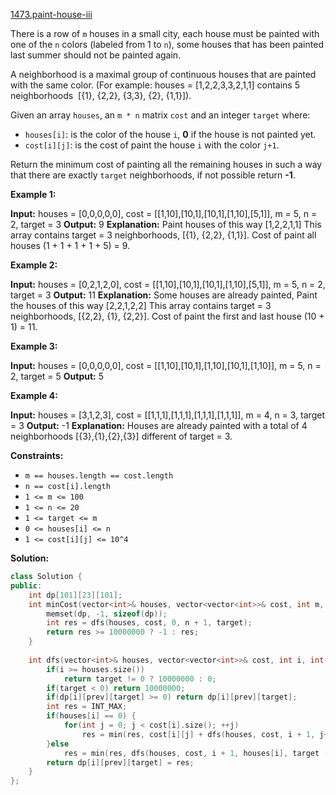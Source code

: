[1473.paint-house-iii](https://leetcode.com/problems/paint-house-iii/)  

There is a row of `m` houses in a small city, each house must be painted with one of the `n` colors (labeled from 1 to `n`), some houses that has been painted last summer should not be painted again.

A neighborhood is a maximal group of continuous houses that are painted with the same color. (For example: houses = \[1,2,2,3,3,2,1,1\] contains 5 neighborhoods  \[{1}, {2,2}, {3,3}, {2}, {1,1}\]).

Given an array `houses`, an `m * n` matrix `cost` and an integer `target` where:

*   `houses[i]`: is the color of the house `i`, **0** if the house is not painted yet.
*   `cost[i][j]`: is the cost of paint the house `i` with the color `j+1`.

Return the minimum cost of painting all the remaining houses in such a way that there are exactly `target` neighborhoods, if not possible return **\-1**.

**Example 1:**

**Input:** houses = \[0,0,0,0,0\], cost = \[\[1,10\],\[10,1\],\[10,1\],\[1,10\],\[5,1\]\], m = 5, n = 2, target = 3
**Output:** 9
**Explanation:** Paint houses of this way \[1,2,2,1,1\]
This array contains target = 3 neighborhoods, \[{1}, {2,2}, {1,1}\].
Cost of paint all houses (1 + 1 + 1 + 1 + 5) = 9.

**Example 2:**

**Input:** houses = \[0,2,1,2,0\], cost = \[\[1,10\],\[10,1\],\[10,1\],\[1,10\],\[5,1\]\], m = 5, n = 2, target = 3
**Output:** 11
**Explanation:** Some houses are already painted, Paint the houses of this way \[2,2,1,2,2\]
This array contains target = 3 neighborhoods, \[{2,2}, {1}, {2,2}\]. 
Cost of paint the first and last house (10 + 1) = 11.

**Example 3:**

**Input:** houses = \[0,0,0,0,0\], cost = \[\[1,10\],\[10,1\],\[1,10\],\[10,1\],\[1,10\]\], m = 5, n = 2, target = 5
**Output:** 5

**Example 4:**

**Input:** houses = \[3,1,2,3\], cost = \[\[1,1,1\],\[1,1,1\],\[1,1,1\],\[1,1,1\]\], m = 4, n = 3, target = 3
**Output:** -1
**Explanation:** Houses are already painted with a total of 4 neighborhoods \[{3},{1},{2},{3}\] different of target = 3.

**Constraints:**

*   `m == houses.length == cost.length`
*   `n == cost[i].length`
*   `1 <= m <= 100`
*   `1 <= n <= 20`
*   `1 <= target <= m`
*   `0 <= houses[i] <= n`
*   `1 <= cost[i][j] <= 10^4`  



**Solution:**  

```cpp
class Solution {
public:
    int dp[101][23][101];
    int minCost(vector<int>& houses, vector<vector<int>>& cost, int m, int n, int target) {
        memset(dp, -1, sizeof(dp));
        int res = dfs(houses, cost, 0, n + 1, target);
        return res >= 10000000 ? -1 : res;
    }
    
    int dfs(vector<int>& houses, vector<vector<int>>& cost, int i, int prev, int target) {
        if(i >= houses.size())
            return target != 0 ? 10000000 : 0;
        if(target < 0) return 10000000;
        if(dp[i][prev][target] >= 0) return dp[i][prev][target];
        int res = INT_MAX;
        if(houses[i] == 0) {
            for(int j = 0; j < cost[i].size(); ++j) 
                res = min(res, cost[i][j] + dfs(houses, cost, i + 1, j+1, target - (j+1 != prev)));
        }else
            res = min(res, dfs(houses, cost, i + 1, houses[i], target - (houses[i] != prev)));
        return dp[i][prev][target] = res;
    }
};
```
      